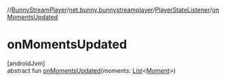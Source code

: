 //[BunnyStreamPlayer](../../../index.md)/[net.bunny.bunnystreamplayer](../index.md)/[PlayerStateListener](index.md)/[onMomentsUpdated](on-moments-updated.md)

# onMomentsUpdated

[androidJvm]\
abstract fun [onMomentsUpdated](on-moments-updated.md)(moments: [List](https://kotlinlang.org/api/core/kotlin-stdlib/kotlin.collections/-list/index.html)&lt;[Moment](../../net.bunny.bunnystreamplayer.model/-moment/index.md)&gt;)